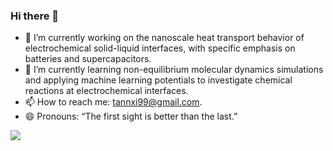 ### Hi there 👋

<!--
**XiTanna/XiTanna** is a ✨ _special_ ✨ repository because its `README.md` (this file) appears on your GitHub profile.

Here are some ideas to get you started:

- 🔭 I’m currently working on the nanoscale heat transport behavior of electrochemical solid-liquid interfaces, with specific emphasis on batteries and supercapacitors.
- 🌱 I’m currently learning ...
- 👯 I’m looking to collaborate on ...
- 🤔 I’m looking for help with ...
- 💬 Ask me about ...
- 📫 How to reach me: ...
- 😄 Pronouns: ...
- ⚡ Fun fact: ...
-->

- 🔭 I’m currently working on the nanoscale heat transport behavior of electrochemical solid-liquid interfaces, with specific emphasis on batteries and supercapacitors.
- 🌱 I’m currently learning non-equilibrium molecular dynamics simulations and applying machine learning potentials to investigate chemical reactions at electrochemical interfaces.
- 📫 How to reach me: tannxi99@gmail.com.
- 😄 Pronouns: “The first sight is better than the last.”

![](https://github-readme-stats.vercel.app/api?username=XiTanna)

